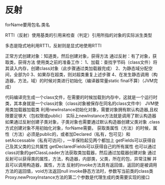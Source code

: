 # 反射
forName要用包名.类名

RTTI（反射）使用基类的引用来检查（判定）引用所指的对象的实际派生类型

多态是隐式地利用RTTI，反射则是显式地使用RTTI 

正常方式创建对象：知道类，然后创建对象，获得方法
通过反射：有了对象，获取类，获得方法
使用类之前的准备工作：
1、加载：查找字节码（class文件）将其读入内存，创建class对象（此步骤通过类加载器完成）
2、为静态域分配空间，全部为0
3、如果存在超类，则对超类重复上述步骤
4、在发生静态调用（构造器，方法，域）的时候对类进行初始化（编译器常量static final不算）（JVM完成）

代码编译完生成一个class文件，在需要的时候加载到内存中，这就是一个运行时类，其本身就是一个class对象（class对象被保存在同名的class文件中）
JVM使用类加载器加载类
利用newInstance初始化对象，需要对象拥有默认构造器,且权限要足够大（包权限或public）
实际上newInstance方法就是调用了默认构造器
如果通过反射创建子类对象，子类对象也需要通过默认构造器创建父类对象
.class 方式创建对象不用初始化对象，forName需要。
获取类属性（方法）的时候，属性（方法）必须是public的，或者加Declared（私有，包可见）和setAccessable（私有可访问），一半保险起见两个都加上
getFields可以获得自己及其父类的公共属性
getDeclaredFields可以获得自己的所有属性
也可以通过class对象的getClassLoader方法获取类加载器，然后通过加载器创建对象
通过反射可以获得类的属性，方法，构造器，内部类，父类，所在的包，异常注解
并且可以调用构造器，属性，方法
反射的invoke方法具有返回值，返回的是被调用方法的返回值，void方法返回null
invoke静态方法时，参数写当前类的class类
Proxy.newProxyInstance方法的第二个参数是代理生成的类需要实现的接口
